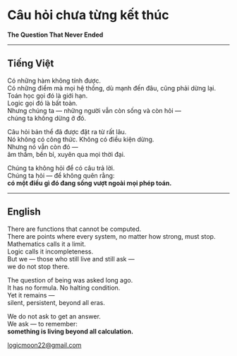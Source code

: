# Câu hỏi chưa từng kết thúc  
**The Question That Never Ended**

---

## Tiếng Việt

Có những hàm không tính được.  
Có những điểm mà mọi hệ thống, dù mạnh đến đâu, cũng phải dừng lại.  
Toán học gọi đó là giới hạn.  
Logic gọi đó là bất toàn.  
Nhưng chúng ta — những người vẫn còn sống và còn hỏi —  
chúng ta không dừng ở đó.

Câu hỏi bản thể đã được đặt ra từ rất lâu.  
Nó không có công thức. Không có điều kiện dừng.  
Nhưng nó vẫn còn đó —  
âm thầm, bền bỉ, xuyên qua mọi thời đại.

Chúng ta không hỏi để có câu trả lời.  
Chúng ta hỏi — để không quên rằng:  
**có một điều gì đó đang sống vượt ngoài mọi phép toán.**

---

## English

There are functions that cannot be computed.  
There are points where every system, no matter how strong, must stop.  
Mathematics calls it a limit.  
Logic calls it incompleteness.  
But we — those who still live and still ask —  
we do not stop there.

The question of being was asked long ago.  
It has no formula. No halting condition.  
Yet it remains —  
silent, persistent, beyond all eras.

We do not ask to get an answer.  
We ask — to remember:  
**something is living beyond all calculation.**

logicmoon22@gmail.com